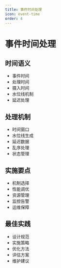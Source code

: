 ```yaml
---
title: 事件时间处理
icon: event-time
order: 4
---
```


# 事件时间处理

## 时间语义
- 事件时间
- 处理时间
- 摄入时间
- 水位线机制
- 延迟处理

## 处理机制
- 时间窗口
- 水位线生成
- 延迟数据
- 乱序处理
- 状态管理

## 实施要点
- 机制选择
- 性能调优
- 资源管理
- 监控告警
- 运维保障

## 最佳实践
- 设计规范
- 实施策略
- 优化方法
- 评估方案
- 维护建议
